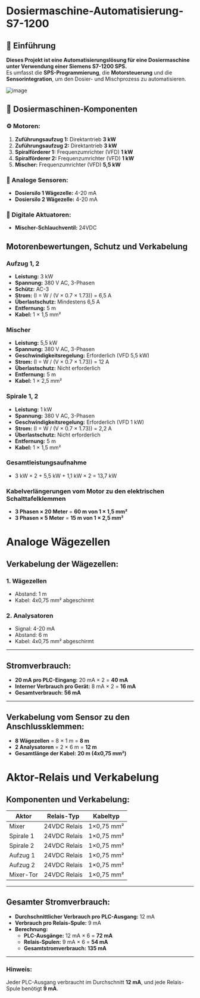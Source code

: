 # Dosiermaschine-Automatisierung-S7-1200

 ## 📌 Einführung  
**Dieses Projekt ist eine Automatisierungslösung für eine Dosiermaschine unter Verwendung einer Siemens S7-1200 SPS.**  
Es umfasst die **SPS-Programmierung**, die **Motorsteuerung** und die **Sensorintegration**, um den Dosier- und Mischprozess zu automatisieren.  

![image](https://github.com/user-attachments/assets/0304a67b-8fdc-4382-94d6-65f1d51ec326)

## 📌 Dosiermaschinen-Komponenten


### ⚙️ Motoren:  
1. **Zuführungsaufzug 1:** Direktantrieb **3 kW**  
2. **Zuführungsaufzug 2:** Direktantrieb **3 kW**  
3. **Spiralförderer 1:** Frequenzumrichter (VFD) **1 kW**  
4. **Spiralförderer 2:** Frequenzumrichter (VFD) **1 kW**  
5. **Mischer:** Frequenzumrichter (VFD) **5,5 kW**  

### 🎯 Analoge Sensoren:  
- **Dosiersilo 1 Wägezelle:** 4-20 mA  
- **Dosiersilo 2 Wägezelle:** 4-20 mA  

### 🔧 Digitale Aktuatoren:  
- **Mischer-Schlauchventil:** 24VDC

## Motorenbewertungen, Schutz und Verkabelung

### Aufzug 1, 2
- **Leistung:** 3 kW
- **Spannung:** 380 V AC, 3-Phasen
- **Schütz:** AC-3
- **Strom:** (I = W / (V × 0.7 × 1.73)) = 6,5 A
- **Überlastschutz:** Mindestens 6,5 A
- **Entfernung:** 5 m
- **Kabel:** 1 × 1,5 mm²

### Mischer
- **Leistung:** 5,5 kW
- **Spannung:** 380 V AC, 3-Phasen
- **Geschwindigkeitsregelung:** Erforderlich (VFD 5,5 kW)
- **Strom:** (I = W / (V × 0.7 × 1.73)) = 12 A
- **Überlastschutz:** Nicht erforderlich
- **Entfernung:** 5 m
- **Kabel:** 1 × 2,5 mm²

### Spirale 1, 2
- **Leistung:** 1 kW
- **Spannung:** 380 V AC, 3-Phasen
- **Geschwindigkeitsregelung:** Erforderlich (VFD 1 kW)
- **Strom:** (I = W / (V × 0.7 × 1.73)) = 2,2 A
- **Überlastschutz:** Nicht erforderlich
- **Entfernung:** 5 m
- **Kabel:** 1 × 1,5 mm²

### Gesamtleistungsaufnahme
- 3 kW × 2 + 5,5 kW + 1,1 kW × 2 = 13,7 kW

### Kabelverlängerungen vom Motor zu den elektrischen Schalttafelklemmen
- **3 Phasen × 20 Meter** = **60 m von 1 × 1,5 mm²**
- **3 Phasen × 5 Meter** = **15 m von 1 × 2,5 mm²**

# Analoge Wägezellen

## Verkabelung der Wägezellen:

### 1. Wägezellen
- Abstand: 1 m
- Kabel: 4x0,75 mm² abgeschirmt

### 2. Analysatoren
- Signal: 4-20 mA
- Abstand: 6 m
- Kabel: 4x0,75 mm² abgeschirmt
---
## Stromverbrauch:

- **20 mA pro PLC-Eingang:** 20 mA × 2 = **40 mA**
- **Interner Verbrauch pro Gerät:** 8 mA × 2 = **16 mA**
- **Gesamtverbrauch:** **56 mA**
---
## Verkabelung vom Sensor zu den Anschlussklemmen:

- **8 Wägezellen** = 8 × 1 m = **8 m**
- **2 Analysatoren** = 2 × 6 m = **12 m**
- **Gesamtlänge der Kabel:** **20 m (4x0,75 mm²)**

# Aktor-Relais und Verkabelung

## Komponenten und Verkabelung:

| Aktor        | Relais-Typ      | Kabeltyp       |
|-------------|---------------|--------------|
| Mixer       | 24VDC Relais  | 1×0,75 mm²  |
| Spirale 1   | 24VDC Relais  | 1×0,75 mm²  |
| Spirale 2   | 24VDC Relais  | 1×0,75 mm²  |
| Aufzug 1    | 24VDC Relais  | 1×0,75 mm²  |
| Aufzug 2    | 24VDC Relais  | 1×0,75 mm²  |
| Mixer-Tor   | 24VDC Relais  | 1×0,75 mm²  |
---
## Gesamter Stromverbrauch:

- **Durchschnittlicher Verbrauch pro PLC-Ausgang:** 12 mA
- **Verbrauch pro Relais-Spule:** 9 mA
- **Berechnung:**
  - **PLC-Ausgänge:** 12 mA × 6 = **72 mA**
  - **Relais-Spulen:** 9 mA × 6 = **54 mA**
  - **Gesamtstromverbrauch:** **135 mA**
---
### Hinweis:
Jeder PLC-Ausgang verbraucht im Durchschnitt **12 mA**, und jede Relais-Spule benötigt **9 mA**.



